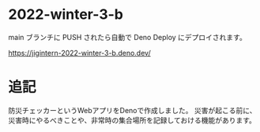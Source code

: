 # 2022-winter-3-b

main ブランチに PUSH されたら自動で Deno Deploy にデプロイされます。

https://jigintern-2022-winter-3-b.deno.dev/

# 追記
防災チェッカーというWebアプリをDenoで作成しました。
災害が起こる前に、災害時にやるべきことや、非常時の集合場所を記録しておける機能があります。
